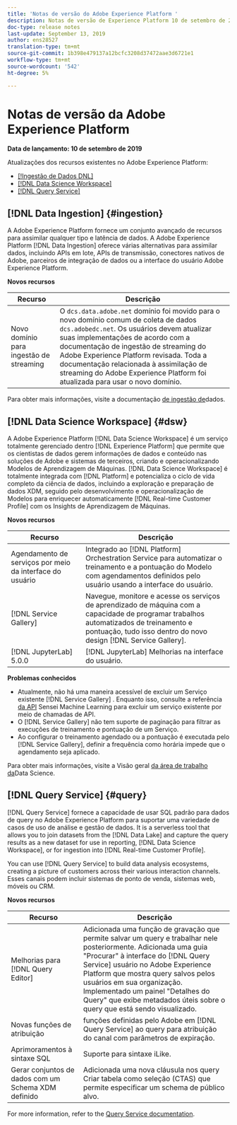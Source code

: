 ```yaml
---
title: 'Notas de versão do Adobe Experience Platform '
description: Notas de versão de Experience Platform 10 de setembro de 2019
doc-type: release notes
last-update: September 13, 2019
author: ens28527
translation-type: tm+mt
source-git-commit: 1b398e479137a12bcfc3208d37472aae3d6721e1
workflow-type: tm+mt
source-wordcount: '542'
ht-degree: 5%

---
```



# Notas de versão da Adobe Experience Platform

**Data de lançamento: 10 de setembro de 2019**

Atualizações dos recursos existentes no Adobe Experience Platform:

* [[!Ingestão de Dados DNL]](#ingestion)
* [[!DNL Data Science Workspace]](#dsw)
* [[!DNL Query Service]](#query)

## [!DNL Data Ingestion] {#ingestion}

A Adobe Experience Platform fornece um conjunto avançado de recursos para assimilar qualquer tipo e latência de dados. A Adobe Experience Platform [!DNL Data Ingestion] oferece várias alternativas para assimilar dados, incluindo APIs em lote, APIs de transmissão, conectores nativos de Adobe, parceiros de integração de dados ou a interface do usuário Adobe Experience Platform.

**Novos recursos**

| Recurso | Descrição |
| ----------- | ---------- |
| Novo domínio para ingestão de streaming | O `dcs.data.adobe.net` domínio foi movido para o novo domínio comum de coleta de dados `dcs.adobedc.net`. Os usuários devem atualizar suas implementações de acordo com a documentação de ingestão de streaming do Adobe Experience Platform revisada. Toda a documentação relacionada à assimilação de streaming do Adobe Experience Platform foi atualizada para usar o novo domínio. |

Para obter mais informações, visite a documentação [de ingestão de](../../ingestion/home.md)dados.

## [!DNL Data Science Workspace] {#dsw}

A Adobe Experience Platform [!DNL Data Science Workspace] é um serviço totalmente gerenciado dentro [!DNL Experience Platform] que permite que os cientistas de dados gerem informações de dados e conteúdo nas soluções de Adobe e sistemas de terceiros, criando e operacionalizando Modelos de Aprendizagem de Máquinas. [!DNL Data Science Workspace] é totalmente integrada com [!DNL Platform] e potencializa o ciclo de vida completo da ciência de dados, incluindo a exploração e preparação de dados XDM, seguido pelo desenvolvimento e operacionalização de Modelos para enriquecer automaticamente [!DNL Real-time Customer Profile] com os Insights de Aprendizagem de Máquinas.

**Novos recursos**

| Recurso | Descrição |
| -----------| ---------- |
| Agendamento de serviços por meio da interface do usuário | Integrado ao [!DNL Platform] Orchestration Service para automatizar o treinamento e a pontuação do Modelo com agendamentos definidos pelo usuário usando a interface do usuário. |
| [!DNL Service Gallery] | Navegue, monitore e acesse os serviços de aprendizado de máquina com a capacidade de programar trabalhos automatizados de treinamento e pontuação, tudo isso dentro do novo design [!DNL Service Gallery]. |
| [!DNL JupyterLab] 5.0.0 | [!DNL JupyterLab] Melhorias na interface do usuário. |

**Problemas conhecidos**

* Atualmente, não há uma maneira acessível de excluir um Serviço existente [!DNL Service Gallery] . Enquanto isso, consulte a referência [da API](https://www.adobe.io/apis/experienceplatform/home/api-reference.html#!acpdr/swagger-specs/sensei-ml-api.yaml) Sensei Machine Learning para excluir um serviço existente por meio de chamadas de API.
* O [!DNL Service Gallery] não tem suporte de paginação para filtrar as execuções de treinamento e pontuação de um Serviço.
* Ao configurar o treinamento agendado ou a pontuação é executada pelo [!DNL Service Gallery], definir a frequência como horária impede que o agendamento seja aplicado.

Para obter mais informações, visite a Visão geral [da área de trabalho da](../../data-science-workspace/home.md)Data Science.

## [!DNL Query Service] {#query}

[!DNL Query Service] fornece a capacidade de usar SQL padrão para dados de query no Adobe Experience Platform para suportar uma variedade de casos de uso de análise e gestão de dados. It is a serverless tool that allows you to join datasets from the [!DNL Data Lake] and capture the query results as a new dataset for use in reporting, [!DNL Data Science Workspace], or for ingestion into [!DNL Real-time Customer Profile].

You can use [!DNL Query Service] to build data analysis ecosystems, creating a picture of customers across their various interaction channels. Esses canais podem incluir sistemas de ponto de venda, sistemas web, móveis ou CRM.

**Novos recursos**

| Recurso | Descrição |
| -----------| ---------- |
| Melhorias para [!DNL Query Editor] | Adicionada uma função de gravação que permite salvar um query e trabalhar nele posteriormente. Adicionada uma guia &quot;Procurar&quot; à interface do [!DNL Query Service] usuário no Adobe Experience Platform que mostra query salvos pelos usuários em sua organização. Implementado um painel &quot;Detalhes do Query&quot; que exibe metadados úteis sobre o query que está sendo visualizado. |
| Novas funções de atribuição | funções definidas pelo Adobe em [!DNL Query Service] ao query para atribuição do canal com parâmetros de expiração. |
| Aprimoramentos à sintaxe SQL | Suporte para sintaxe iLike. |
| Gerar conjuntos de dados com um Schema XDM definido | Adicionada uma nova cláusula nos query Criar tabela como seleção (CTAS) que permite especificar um schema de público alvo. |

For more information, refer to the [Query Service documentation](../../query-service/home.md).